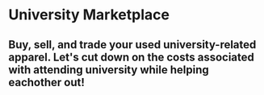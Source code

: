 # University Marketplace

## Buy, sell, and trade your used university-related apparel. Let's cut down on the costs associated with attending university while helping eachother out! 


